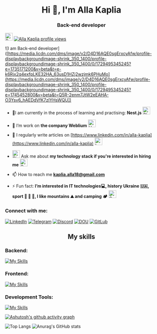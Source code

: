 <h1 align="center">Hi 👋, I'm Alla Kaplia</h1>
<h3 align="center">Back-end developer</h3>

<img src="https://raw.githubusercontent.com/Tarikul-Islam-Anik/Animated-Fluent-Emojis/master/Emojis/Smilies/Revolving%20Hearts.png" alt="Revolving Hearts" width="25" height="25" />  [![Alla Kaplia profile views](https://u8views.com/api/v1/github/profiles/118439299/views/day-week-month-total-count.svg)](https://u8views.com/github/AllaKaplia)

![I am Back-end developer]([https://media.licdn.com/dms/image/v2/D4D16AQE0sgErxcyAfw/profile-displaybackgroundimage-shrink_350_1400/profile-displaybackgroundimage-shrink_350_1400/0/1729495345245?e=1735171200&v=beta&t=e-k6Rjx2q4exfpLKE32HA_63usD1HZj2wzjmk6PHuMo](https://media.licdn.com/dms/image/v2/D4D16AQE0sgErxcyAfw/profile-displaybackgroundimage-shrink_350_1400/profile-displaybackgroundimage-shrink_350_1400/0/1729495345245?e=1745452800&v=beta&t=Q5R-2enm7JtW2eEAHA-O3Ysv6_hAEDdVfK7zlYHsWQU])

- 🌱I am currently in the process of learning and practising: **Nest.js** <img src="https://raw.githubusercontent.com/Tarikul-Islam-Anik/Animated-Fluent-Emojis/master/Emojis/Smilies/Blue%20Heart.png" alt="Blue Heart" width="25" height="25" />

- 👯 I’m work on **the company Weblium**  <img src="https://raw.githubusercontent.com/Tarikul-Islam-Anik/Animated-Fluent-Emojis/master/Emojis/Smilies/Hugging%20Face.png" alt="Hugging Face" width="25" height="25" />

- 📝 I regularly write articles on [https://www.linkedin.com/in/alla-kaplia](https://www.linkedin.com/in/alla-kaplia)  <img src="https://raw.githubusercontent.com/Tarikul-Islam-Anik/Animated-Fluent-Emojis/master/Emojis/Smilies/Love%20Letter.png" alt="Love Letter" width="25" height="25" />

- <img src="https://raw.githubusercontent.com/Tarikul-Islam-Anik/Animated-Fluent-Emojis/master/Emojis/Smilies/Right%20Anger%20Bubble.png" alt="Right Anger Bubble" width="25" height="25" />   Ask me about **my technology stack if you're interested in hiring me**  <img src="https://raw.githubusercontent.com/Tarikul-Islam-Anik/Animated-Fluent-Emojis/master/Emojis/Smilies/Cat%20with%20Wry%20Smile.png" alt="Cat with Wry Smile" width="25" height="25" />

- 📫 How to reach me **kaplia.alla18@gmail.com**

- ⚡ Fun fact: **I’m interested in IT technologies💻, history Ukraine 🇺🇦, sport 🏓 🏸 🎳, I like mountains ⛰ and camping 🏕**  <img src="https://raw.githubusercontent.com/Tarikul-Islam-Anik/Animated-Fluent-Emojis/master/Emojis/Smilies/Smiling%20Face%20with%20Sunglasses.png" alt="Smiling Face with Sunglasses" width="25" height="25" />

<h3 align="left">Connect with me:</h3>

[![LinkedIn](https://img.shields.io/badge/LinkedIn-0077B5?style=for-the-badge&logo=linkedin&logoColor=white)](https://www.linkedin.com/in/alla-kaplia/)
[![Telegram](https://img.shields.io/badge/Telegram-2CA5E0?style=for-the-badge&logo=telegram&logoColor=white)](https://t.me/AllaKaplia)
[![Discord](https://img.shields.io/badge/Discord-7289DA?style=for-the-badge&logo=discord&logoColor=white)](https://discord.com/users/kaplia.alla)
[![DOU](https://s.dou.ua/assets/img/favicon32.png)](https://dou.ua/users/alla-kaplia/topics/)
[![GitLub](https://img.shields.io/badge/GitLab-330F63?style=for-the-badge&logo=gitlab&logoColor=white)](https://gitlab.com/AllaKaplia)

<h2 align="center">My skills</h3>

<h3 align="left">Backend:</h3>

[![My Skills](https://skillicons.dev/icons?i=nodejs,nestjs,js,ts,express,mongodb,postgres,docker)](https://dou.ua/users/alla-kaplia/topics/)

<h3 align="left">Frontend:</h3>

[![My Skills](https://skillicons.dev/icons?i=html,css,react,nextjs,redux,sass,tailwind)](https://skillicons.dev)

<h3 align="left">Development Tools: </h3>

[![My Skills](https://skillicons.dev/icons?i=git,github,gitlab,vscode,bash,npm,yarn,postman)](https://skillicons.dev)


[![Ashutosh's github activity graph](https://github-readme-activity-graph.vercel.app/graph?username=AllaKaplia&theme=merko)](https://github.com/ashutosh00710/github-readme-activity-graph)



![Top Langs](https://github-readme-stats.vercel.app/api/top-langs/?username=AllaKaplia&size_weight=0&count_weight=1&theme=merko)
![Anurag's GitHub stats](https://github-readme-stats.vercel.app/api?username=AllaKaplia&show_icons=true&theme=merko)
